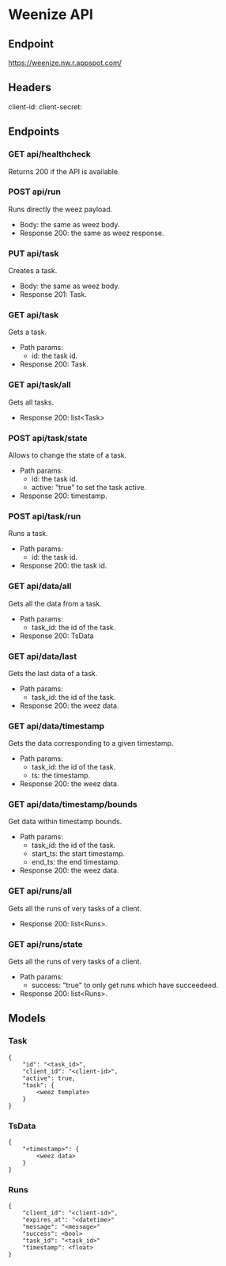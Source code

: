 # Weenize API
## Endpoint
https://weenize.nw.r.appspot.com/
## Headers
client-id: <YOUR CLIENT ID>
client-secret: <YOU CLIENT SECRET>
## Endpoints
### GET api/healthcheck
Returns 200 if the API is available.
### POST api/run
Runs directly the weez payload.
- Body: the same as weez body.
- Response 200: the same as weez response.
### PUT api/task
Creates a task.
- Body: the same as weez body.
- Response 201: Task.
### GET api/task
Gets a task.
- Path params:
    - id: the task id.
- Response 200: Task.
### GET api/task/all
Gets all tasks.
- Response 200: list\<Task>
### POST api/task/state
Allows to change the state of a task.
- Path params:
    - id: the task id.
    - active: "true" to set the task active.
- Response 200: timestamp.
### POST api/task/run
Runs a task.
- Path params:
    - id: the task id.
- Response 200: the task id.
### GET api/data/all
Gets all the data from a task.
- Path params: 
    - task_id: the id of the task.
- Response 200: TsData
### GET api/data/last
Gets the last data of a task.
- Path params: 
    - task_id: the id of the task.
- Response 200: the weez data.
### GET api/data/timestamp
Gets the data corresponding to a given timestamp.
- Path params: 
    - task_id: the id of the task.
    - ts: the timestamp.
- Response 200: the weez data.
### GET api/data/timestamp/bounds
Get data within timestamp bounds.
- Path params: 
    - task_id: the id of the task.
    - start_ts: the start timestamp.
    - end_ts: the end timestamp.
- Response 200: the weez data.
### GET api/runs/all
Gets all the runs of very tasks of a client.
- Response 200: list\<Runs>.
### GET api/runs/state
Gets all the runs of very tasks of a client.
- Path params: 
    - success: "true" to only get runs which have succeedeed.
- Response 200: list\<Runs>.
## Models
### Task
```
{
    "id": "<task_id>",
    "client_id": "<client-id>",
    "active": true,
    "task": {
        <weez template>
    }
}
```
### TsData
```
{
    "<timestamp>": {
        <weez data>
    }
}
```
### Runs
```
{
    "client_id": "<client-id>",
    "expires_at": "<datetime>"
    "message": "<message>"
    "success": <bool>
    "task_id": "<task_id>"
    "timestamp": <float>
}
```